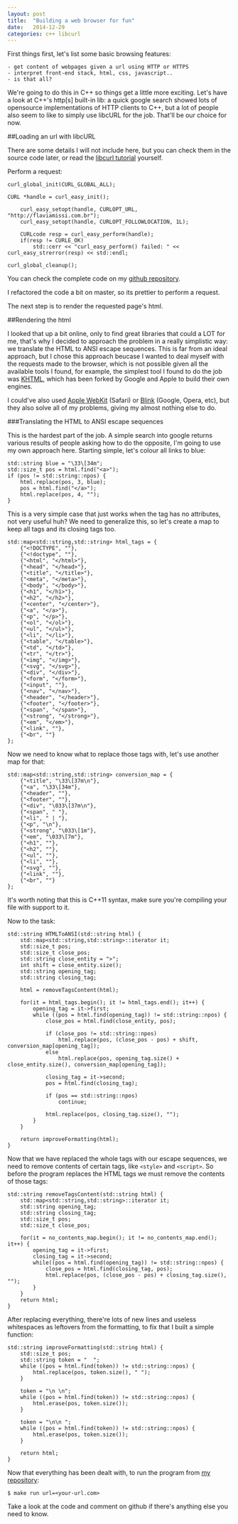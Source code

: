 ```yaml
---
layout: post
title:  "Building a web browser for fun"
date:   2014-12-29
categories: c++ libcurl
---
```



First things first, let's list some basic browsing features:

    - get content of webpages given a url using HTTP or HTTPS
    - interpret front-end stack, html, css, javascript..
    - is that all?


We're going to do this in C++ so things get a little more exciting. Let's have a look
at C++'s http[s] built-in lib: a quick google search showed lots of opensource implementations
of HTTP clients to C++, but a lot of people also seem to like to simply use libcURL for the job.
That'll be our choice for now.

##Loading an url with libcURL

There are some details I will not include here, but you can check them in the source code later, or
read the [libcurl tutorial](http://curl.haxx.se/libcurl/c/libcurl-tutorial.html) yourself.

Perform a request:

```
curl_global_init(CURL_GLOBAL_ALL);

CURL *handle = curl_easy_init();

    curl_easy_setopt(handle, CURLOPT_URL, "http://flaviamissi.com.br");
    curl_easy_setopt(handle, CURLOPT_FOLLOWLOCATION, 1L);

    CURLcode resp = curl_easy_perform(handle);
    if(resp != CURLE_OK)
        std::cerr << "curl_easy_perform() failed: " << curl_easy_strerror(resp) << std::endl;

curl_global_cleanup();
```

You can check the complete code on my [github repository](https://github.com/flaviamissi/webbrowser-experiment/blob/cc7b2e5a0bea22157707a0636af38a45bac1f999/main.cpp).

I refactored the code a bit on master, so its prettier to perform a request.

The next step is to render the requested page's html.

##Rendering the html

I looked that up a bit online, only to find great libraries that could a LOT for me, that's why I
decided to approach the problem in a really simplistic way: we translate the HTML to ANSI escape
sequences. This is far from an ideal approach, but I chose this approach beucase I wanted to deal myself
with the requests made to the browser, which is not possible given all the available tools I found, for example,
the simplest tool I found to do the job was [KHTML](http://en.wikipedia.org/wiki/KHTML), which has been forked by
Google and Apple to build their own engines.

I could've also used [Apple WebKit](http://en.wikipedia.org/wiki/WebKit) (Safari) or
[Blink](http://en.wikipedia.org/wiki/Blink_(layout_engine)) (Google, Opera, etc), but they also solve all of my
problems, giving my almost nothing else to do.

###Translating the HTML to ANSI escape sequences

This is the hardest part of the job. A simple search into google returns various results of people asking how to do
the opposite, I'm going to use my own approach here.
Starting simple, let's colour all links to blue:

```
std::string blue = "\33\[34m";
std::size_t pos = html.find("<a>");
if (pos != std::string::npos) {
    html.replace(pos, 3, blue);
    pos = html.find("</a>");
    html.replace(pos, 4, "");
}
```

This is a very simple case that just works when the tag has no attributes, not very useful huh?
We need to generalize this, so let's create a map to keep all tags and its closing tags too.

```
std::map<std::string,std::string> html_tags = {
    {"<!DOCTYPE", ""},
    {"<!doctype", ""},
    {"<html", "</html>"},
    {"<head", "</head>"},
    {"<title", "</title>"},
    {"<meta", "</meta>"},
    {"<body", "</body>"},
    {"<h1", "</h1>"},
    {"<h2", "</h2>"},
    {"<center", "</center>"},
    {"<a", "</a>"},
    {"<p", "</p>"},
    {"<ol", "</ol>"},
    {"<ul", "</ul>"},
    {"<li", "</li>"},
    {"<table", "</table>"},
    {"<td", "</td>"},
    {"<tr", "</tr>"},
    {"<img", "</img>"},
    {"<svg", "</svg>"},
    {"<div", "</div>"},
    {"<form", "</form>"},
    {"<input", ""},
    {"<nav", "</nav>"},
    {"<header", "</header>"},
    {"<footer", "</footer>"},
    {"<span", "</span>"},
    {"<strong", "</strong>"},
    {"<em", "</em>"},
    {"<link", ""},
    {"<br", ""}
};
```

Now we need to know what to replace those tags with, let's use another map for that:

```
std::map<std::string,std::string> conversion_map = {
    {"<title", "\33\[37m\n"},
    {"<a", "\33\[34m"},
    {"<header", ""},
    {"<footer", ""},
    {"<div", "\033\[37m\n"},
    {"<span", " "},
    {"<li", " | "},
    {"<p", "\n"},
    {"<strong", "\033\[1m"},
    {"<em", "\033\[7m"},
    {"<h1", ""},
    {"<h2", ""},
    {"<ul", ""},
    {"<li", ""},
    {"<svg", ""},
    {"<link", ""},
    {"<br", ""}
};
```

It's worth noting that this is C++11 syntax, make sure you're compiling your file with support to it.

Now to the task:

```
std::string HTMLToANSI(std::string html) {
    std::map<std::string,std::string>::iterator it;
    std::size_t pos;
    std::size_t close_pos;
    std::string close_entity = ">";
    int shift = close_entity.size();
    std::string opening_tag;
    std::string closing_tag;

    html = removeTagsContent(html);

    for(it = html_tags.begin(); it != html_tags.end(); it++) {
        opening_tag = it->first;
        while ((pos = html.find(opening_tag)) != std::string::npos) {
            close_pos = html.find(close_entity, pos);

            if (close_pos != std::string::npos)
                html.replace(pos, (close_pos - pos) + shift, conversion_map[opening_tag]);
            else
                html.replace(pos, opening_tag.size() + close_entity.size(), conversion_map[opening_tag]);

            closing_tag = it->second;
            pos = html.find(closing_tag);

            if (pos == std::string::npos)
                continue;

            html.replace(pos, closing_tag.size(), "");
        }
    }

    return improveFormatting(html);
}
```


Now that we have replaced the whole tags with our escape sequences, we need to remove contents of certain tags,
like `<style>` and `<script>`.
So before the program replaces the HTML tags we must remove the contents of those tags:

```
std::string removeTagsContent(std::string html) {
    std::map<std::string,std::string>::iterator it;
    std::string opening_tag;
    std::string closing_tag;
    std::size_t pos;
    std::size_t close_pos;

    for(it = no_contents_map.begin(); it != no_contents_map.end(); it++) {
        opening_tag = it->first;
        closing_tag = it->second;
        while((pos = html.find(opening_tag)) != std::string::npos) {
            close_pos = html.find(closing_tag, pos);
            html.replace(pos, (close_pos - pos) + closing_tag.size(), "");
        }
    }
    return html;
}
```

After replacing everything, there're lots of new lines and useless whitespaces as leftovers from the formatting,
to fix that I built a simple function:

```
std::string improveFormatting(std::string html) {
    std::size_t pos;
    std::string token = "  ";
    while ((pos = html.find(token)) != std::string::npos) {
        html.replace(pos, token.size(), " ");
    }

    token = "\n \n";
    while ((pos = html.find(token)) != std::string::npos) {
        html.erase(pos, token.size());
    }

    token = "\n\n ";
    while ((pos = html.find(token)) != std::string::npos) {
        html.erase(pos, token.size());
    }

    return html;
}
```

Now that everything has been dealt with, to run the program from [my repository](https://github.com/flaviamissi/webbrowser-experiment):

```
$ make run url=<your-url.com>
```

Take a look at the code and comment on github if there's anything else you need to know.
